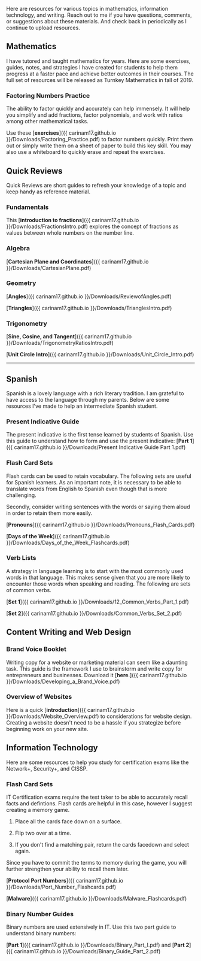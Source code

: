 Here are resources for various topics in mathematics, information technology, and writing. Reach out to me if you have questions, comments, or suggestions about these materials. And check back in periodically as I continue to upload resources.  


## Mathematics

I have tutored and taught mathematics for years. Here are some exercises, guides, notes, and strategies I have created for students to help them progress at a faster pace and achieve better outcomes in their courses. The full set of resources will be released as Turnkey Mathematics in fall of 2019. 


### Factoring Numbers Practice

The ability to factor quickly and accurately can help immensely. It will help you simplify and add fractions, factor polynomials, and work with ratios among other mathematical tasks.   

Use these [**exercises**]({{ carinam17.github.io }}/Downloads/Factoring_Practice.pdf) to factor numbers quickly. Print them out or simply write them on a sheet of paper to build this key skill. You may also use a whiteboard to quickly erase and repeat the exercises.


## Quick Reviews


Quick Reviews are short guides to refresh your knowledge of a topic and keep handy as reference material. 

### Fundamentals

This [**introduction to fractions**]({{ carinam17.github.io }}/Downloads/FractionsIntro.pdf) explores the concept of fractions as values between whole numbers on the number line. 


### Algebra


[**Cartesian Plane and Coordinates**]({{ carinam17.github.io }}/Downloads/CartesianPlane.pdf)


### Geometry

[**Angles**]({{ carinam17.github.io }}/Downloads/ReviewofAngles.pdf)

[**Triangles**]({{ carinam17.github.io }}/Downloads/TrianglesIntro.pdf)


### Trigonometry

[**Sine, Cosine, and Tangent**]({{ carinam17.github.io }}/Downloads/TrigonometryRatiosIntro.pdf)  

[**Unit Circle Intro**]({{ carinam17.github.io }}/Downloads/Unit_Circle_Intro.pdf)

* * * 

## Spanish

Spanish is a lovely language with a rich literary tradition. I am grateful to have access to the language through my parents. Below are some resources I've made to help an intermediate Spanish student. 


### Present Indicative Guide 

The present indicative is the first tense learned by students of Spanish. Use this guide to understand how to form and use the present indicative: [**Part 1**]({{ carinam17.github.io }}/Downloads/Present Indicative Guide Part 1.pdf)


### Flash Card Sets

Flash cards can be used to retain vocabulary. The following sets are useful for Spanish learners. As an important note, it is necessary to be able to translate words from English to Spanish even though that is more challenging.   

Secondly, consider writing sentences with the words or saying them aloud in order to retain them more easily.   


[**Pronouns**]({{ carinam17.github.io }}/Downloads/Pronouns_Flash_Cards.pdf)

[**Days of the Week**]({{ carinam17.github.io }}/Downloads/Days_of_the_Week_Flashcards.pdf)

<!--- [**Colors**]({{ carinam17.github.io }}/Downloads/Colors.pdf)--->

### Verb Lists

A strategy in language learning is to start with the most commonly used words in that language. This makes sense given that you are more likely to encounter those words when speaking and reading. The following are sets of common verbs. 

[**Set 1**]({{ carinam17.github.io }}/Downloads/12_Common_Verbs_Part_1.pdf)  

[**Set 2**]({{ carinam17.github.io }}/Downloads/Common_Verbs_Set_2.pdf)

## Content Writing and Web Design

### Brand Voice Booklet

Writing copy for a website or marketing material can seem like a daunting task. This guide is the framework I use to brainstorm and write copy for entrepreneurs and businesses. Download it [**here**.]({{ carinam17.github.io }}/Downloads/Developing_a_Brand_Voice.pdf)
 
### Overview of Websites
 
Here is a quick [**introduction**]({{ carinam17.github.io }}/Downloads/Website_Overview.pdf) to considerations for website design. Creating a website doesn't need to be a hassle if you strategize before beginning work on your new site. 

## Information Technology

Here are some resources to help you study for certification exams like the Network+, Security+, and CISSP.

### Flash Card Sets

IT Certification exams require the test taker to be able to accurately recall facts and defintions. Flash cards are helpful in this case, however I suggest creating a memory game.  


1. Place all the cards face down on a surface.   

2. Flip two over at a time.   

3. If you don't find a matching pair, return the cards facedown and select again.  


Since you have to commit the terms to memory during the game, you will further strengthen your ability to recall them later.   


[**Protocol Port Numbers**]({{ carinam17.github.io }}/Downloads/Port_Number_Flashcards.pdf)


[**Malware**]({{ carinam17.github.io }}/Downloads/Malware_Flashcards.pdf)


### Binary Number Guides

Binary numbers are used extensively in IT. Use this two part guide to understand binary numbers:

[**Part 1**]({{ carinam17.github.io }}/Downloads/Binary_Part_I.pdf) and [**Part 2**]({{ carinam17.github.io }}/Downloads/Binary_Guide_Part_2.pdf)



